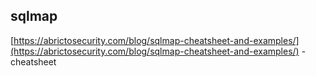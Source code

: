 

## sqlmap

[https://abrictosecurity.com/blog/sqlmap-cheatsheet-and-examples/](https://abrictosecurity.com/blog/sqlmap-cheatsheet-and-examples/) - cheatsheet

